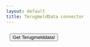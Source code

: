 ```yaml
---
layout: default
title: TerugmeldData connector
---
```

<script src="https://connectors.tableau.com/libs/tableauwdc-2.3.latest.js" type="text/javascript"></script>

<div class="container container-table">
        <div class="row vertical-center-row">
            <div class="text-center col-md-4 col-md-offset-4">
                <button type="button" id="submitButton" class="btn btn-success" style="margin: 10px;">Get Terugmelddata!</button>
            </div>
        </div>
        
        
<script>  
        (function () {
        	//Create the connector
            var myConnector = tableau.makeConnector();
        
        	myConnector.getSchema = function (schemaCallback) {
        		var cols = [{
        			id: "basisregistratie",
        			dataType: tableau.dataTypeEnum.string
        		},  {
        			id: "bronhoudernaam",
        			alias: "bronhoudernaam",
        			dataType: tableau.dataTypeEnum.string
        		}, {
        			id: "status",
        			dataType: tableau.dataTypeEnum.string
        		}];
        
        		var tableSchema = {
        			id: "Terugmelddata",
        			alias: "Test",
        			columns: cols
        		};
        
        		schemaCallback([tableSchema]);
        	};
        
        
        	//download the data
        	myConnector.getData = function(table, doneCallback) {
               $.getJSON("https://api.acceptatie.kadaster.nl/tms/v1/terugmeldingen?apikey=l71c0911dd8fe14be1abba40a2f4ba3e69", function(resp) {
			var feat = resp.features,
        				tableData = [];
        
        			// Iterate over the JSON object
        			for (var i = 0, len = feat.length; i < len; i++) {
        				tableData.push({
        					"basisregistratie": feat[i].properties.basisregistratie,
        					"bronhoudernaam": feat[i].properties.bronhoudernaam,
        					"status": feat[i].properties.status
        
        				});
        			}
        
        			table.appendRows(tableData);
        			doneCallback();
        		});
        	};
        
            tableau.registerConnector(myConnector);
        })();
        
        $(document).ready(function () {
            $("#submitButton").click(function () {
                tableau.connectionName = "BAG Terugmelddata";
                tableau.submit();
            });
        });
</script>
